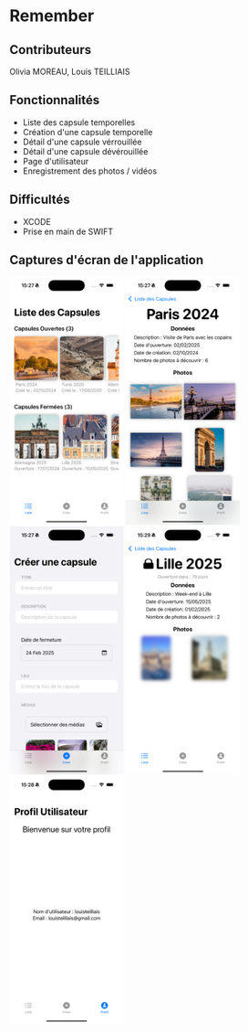 # Remember 

## Contributeurs

Olivia MOREAU, Louis TEILLIAIS 

## Fonctionnalités 

- Liste des capsule temporelles 
- Création d'une capsule temporelle 
- Détail d'une capsule vérrouillée
- Détail d'une capsule dévérouillée
- Page d'utilisateur 
- Enregistrement des photos / vidéos

## Difficultés 

- XCODE 
- Prise en main de SWIFT

## Captures d'écran de l'application

<img src="./images/image.png" alt="drawing" width="200"/>
<img src="./images/image2.png" alt="drawing" width="200"/>
<img src="./images/image3.png" alt="drawing" width="200"/>
<img src="./images/image4.png" alt="drawing" width="200"/>
<img src="./images/image5.png" alt="drawing" width="200"/>
